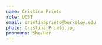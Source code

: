 ```yaml
---
name: Cristina Prieto
role: UCS1
email: cristinaprieto@berkeley.edu
photo: Cristina_Prieto.jpg
pronouns: She/Her
---
```

